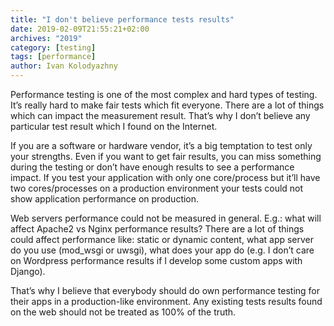 ```yaml
---
title: "I don't believe performance tests results"
date: 2019-02-09T21:55:21+02:00
archives: "2019"
category: [testing]
tags: [performance]
author: Ivan Kolodyazhny
---
```


Performance testing is one of the most complex and hard types of testing. It’s
really hard to make fair tests which fit everyone. There are a lot of things
which can impact the measurement result. That’s why I don’t believe any
particular test result which I found on the Internet.

If you are a software or hardware vendor, it’s a big temptation to test only
your strengths. Even if you want to get fair results, you can miss something
during the testing or don’t have enough results to see a performance impact.
If you test your application with only one core/process but it’ll have two
cores/processes on a production environment your tests could not show
application performance on production.

Web servers performance could not be measured in general. E.g.: what will
affect Apache2 vs Nginx performance results? There are a lot of things could
affect performance like: static or dynamic content, what app server do you use
(mod_wsgi or uwsgi), what does your app do (e.g. I don’t care on Wordpress
performance results if I develop some custom apps with Django).

That’s why I believe that everybody should do own performance testing for their
apps in a production-like environment. Any existing tests results found on the
web should not be treated as 100% of the truth.
